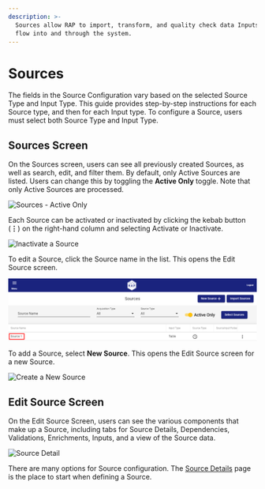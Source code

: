 ```yaml
---
description: >-
  Sources allow RAP to import, transform, and quality check data Inputs as they
  flow into and through the system.
---
```


# Sources

The fields in the Source Configuration vary based on the selected Source Type and Input Type. This guide provides step-by-step instructions for each Source type, and then for each Input type. To configure a Source, users must select both Source Type and Input Type.

## Sources Screen

On the Sources screen, users can see all previously created Sources, as well as search, edit, and filter them. By default, only Active Sources are listed. Users can change this by toggling the **Active Only** toggle. Note that only Active Sources are processed.

![Sources - Active Only](../../.gitbook/assets/image%20%2833%29.png)

Each Source can be activated or inactivated by clicking the kebab button \(**⋮**\) on the right-hand column and selecting Activate or Inactivate.

![Inactivate a Source](../../.gitbook/assets/image%20%2816%29.png)

To edit a Source, click the Source name in the list. This opens the Edit Source screen.

![Select a Source to Edit](../../.gitbook/assets/image%20%28209%29%20%282%29%20%281%29.png)

To add a Source, select **New Source**. This opens the Edit Source screen for a new Source.

![Create a New Source](../../.gitbook/assets/image%20%28225%29.png)

## Edit Source Screen

On the Edit Source Screen, users can see the various components that make up a Source, including tabs for Source Details, Dependencies, Validations, Enrichments, Inputs, and a view of the Source data.

![Source Detail](../../.gitbook/assets/image%20%28198%29.png)

There are many options for Source configuration. The [Source Details](source-details.md) page is the place to start when defining a Source.

